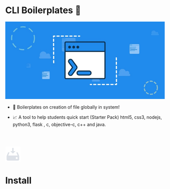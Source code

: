# CLI Boilerplates 🚀 

![screenshot](https://github.com/deathook007/cli-boilerplates/blob/master/Test%20Results/Banner.jpeg)

- 🤯 Boilerplates on creation of file globally in system! 

- 📈 A tool to help students quick start (Starter Pack) html5, css3, nodejs, python3, flask , c, objective-c, c++ and java. 

<br>
<br>

![screenshot](https://github.com/deathook007/cli-boilerplates/blob/master/Image%20-%20quick%20use/install.png)
# Install
